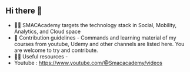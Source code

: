 ## Hi there 👋

* 🙋‍♀️ SMACAcademy targets the technology stack in Social, Mobility, Analytics, and Cloud space
* 🌈 Contribution guidelines - Commands and learning material of my courses from youtube, Udemy and other channels are listed here. You are welcome to try and contribute.
* 👩‍💻 Useful resources -
* Youtube : https://www.youtube.com/@Smacacademy/videos

